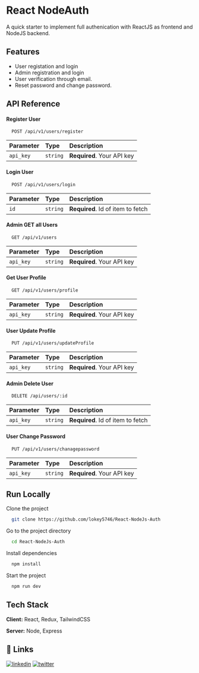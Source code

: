 
# React NodeAuth

A quick starter to implement full authenication with ReactJS as frontend and NodeJS backend.



## Features

- User registation and login
- Admin registration and login
- User verification through email.
- Reset password and change password.


## API Reference

#### Register User

```http
  POST /api/v1/users/register
```

| Parameter | Type     | Description                |
| :-------- | :------- | :------------------------- |
| `api_key` | `string` | **Required**. Your API key |

#### Login User

```http
  POST /api/v1/users/login
```

| Parameter | Type     | Description                       |
| :-------- | :------- | :-------------------------------- |
| `id`      | `string` | **Required**. Id of item to fetch |

#### Admin GET all Users
```http
  GET /api/v1/users
```

| Parameter | Type     | Description                |
| :-------- | :------- | :------------------------- |
| `api_key` | `string` | **Required**. Your API key |


#### Get User Profile
```http
  GET /api/v1/users/profile
```

| Parameter | Type     | Description                |
| :-------- | :------- | :------------------------- |
| `api_key` | `string` | **Required**. Your API key |


#### User Update Profile
```http
  PUT /api/v1/users/updateProfile
```

| Parameter | Type     | Description                |
| :-------- | :------- | :------------------------- |
| `api_key` | `string` | **Required**. Your API key |


#### Admin Delete User
```http
  DELETE /api/users/:id
```

| Parameter | Type     | Description                |
| :-------- | :------- | :------------------------- |
| `api_key` | `string` | **Required**. Id of item to fetch |

#### User Change Password
```http
  PUT /api/v1/users/chanagepassword
```

| Parameter | Type     | Description                |
| :-------- | :------- | :------------------------- |
| `api_key` | `string` | **Required**. Your API key |



## Run Locally

Clone the project

```bash
  git clone https://github.com/lokey5746/React-NodeJs-Auth
```

Go to the project directory

```bash
  cd React-NodeJs-Auth
```

Install  dependencies

```bash
  npm install
```

Start the project

```bash
  npm run dev
```


## Tech Stack

**Client:** React, Redux, TailwindCSS

**Server:** Node, Express


## 🔗 Links
[![linkedin](https://img.shields.io/badge/linkedin-0A66C2?style=for-the-badge&logo=linkedin&logoColor=white)](https://www.linkedin.com/in/lokendra-dangi-267bb6152//)
[![twitter](https://img.shields.io/badge/twitter-1DA1F2?style=for-the-badge&logo=twitter&logoColor=white)](https://twitter.com/Lokey6475/)

